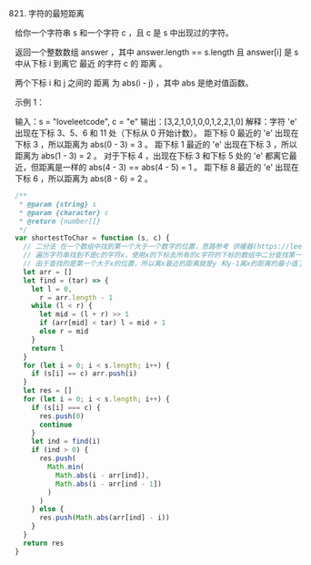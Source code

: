 821. 字符的最短距离

给你一个字符串 s 和一个字符 c ，且 c 是 s 中出现过的字符。

返回一个整数数组 answer ，其中 answer.length == s.length 且 answer[i] 是 s 中从下标 i 到离它 最近 的字符 c 的 距离 。

两个下标 i 和 j 之间的 距离 为 abs(i - j) ，其中 abs 是绝对值函数。

示例 1：

输入：s = "loveleetcode", c = "e"
输出：[3,2,1,0,1,0,0,1,2,2,1,0]
解释：字符 'e' 出现在下标 3、5、6 和 11 处（下标从 0 开始计数）。
距下标 0 最近的 'e' 出现在下标 3 ，所以距离为 abs(0 - 3) = 3 。
距下标 1 最近的 'e' 出现在下标 3 ，所以距离为 abs(1 - 3) = 2 。
对于下标 4 ，出现在下标 3 和下标 5 处的 'e' 都离它最近，但距离是一样的 abs(4 - 3) == abs(4 - 5) = 1 。
距下标 8 最近的 'e' 出现在下标 6 ，所以距离为 abs(8 - 6) = 2 。

```js
/**
 * @param {string} s
 * @param {character} c
 * @return {number[]}
 */
var shortestToChar = function (s, c) {
  // 二分法 在一个数组中找到第一个大于一个数字的位置，思路参考 供暖器(https://leetcode-cn.com/problems/heaters/)
  // 遍历字符串找到不是c的字符x，使用x的下标去所有的c字符的下标的数组中二分查找第一个大于x的下标的 c字符y的位置
  // 由于查找的是第一个大于x的位置，所以离x最近的距离就是y 和y-1离x的距离的最小值了
  let arr = []
  let find = (tar) => {
    let l = 0,
      r = arr.length - 1
    while (l < r) {
      let mid = (l + r) >> 1
      if (arr[mid] < tar) l = mid + 1
      else r = mid
    }
    return l
  }
  for (let i = 0; i < s.length; i++) {
    if (s[i] == c) arr.push(i)
  }
  let res = []
  for (let i = 0; i < s.length; i++) {
    if (s[i] === c) {
      res.push(0)
      continue
    }
    let ind = find(i)
    if (ind > 0) {
      res.push(
        Math.min(
          Math.abs(i - arr[ind]),
          Math.abs(i - arr[ind - 1])
        )
      )
    } else {
      res.push(Math.abs(arr[ind] - i))
    }
  }
  return res
}
```
